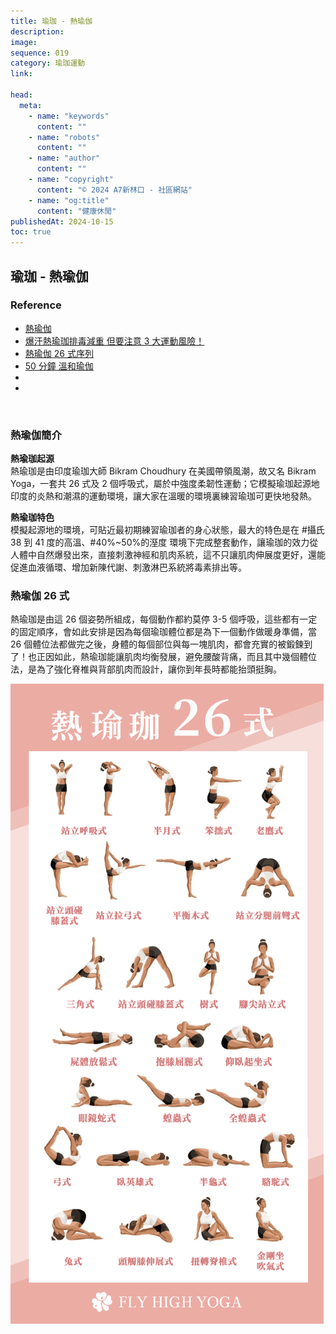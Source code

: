 ```yaml
---
title: 瑜珈 - 熱瑜伽
description:
image:
sequence: 019
category: 瑜珈運動
link:

head:
  meta:
    - name: "keywords"
      content: ""
    - name: "robots"
      content: ""
    - name: "author"
      content: ""
    - name: "copyright"
      content: "© 2024 A7新林口 - 社區網站"
    - name: "og:title"
      content: "健康休閒"
publishedAt: 2024-10-15
toc: true
---
```


## 瑜珈 - 熱瑜伽

### Reference

- <a href="https://www.trueyogafitness.com.tw/Classes/GroupCourse.aspx?id=6">熱瑜伽</a>
- <a href="https://blog.worldgymtaiwan.com/tag/%E9%81%8B%E5%8B%95/%E7%86%B1%E7%91%9C%E7%8F%883%E5%A4%A7%E9%81%8B%E5%8B%95%E9%A2%A8%E9%9A%AA">爆汗熱瑜珈排毒減重 但要注意 3 大運動風險！</a>
- <a href="https://www.youtube.com/watch?v=r3nq15XsrC0">熱瑜伽 26 式序列</a>
- <a href="https://www.youtube.com/watch?v=6XnN_fqiEP0">50 分鐘 溫和瑜伽</a>
- <a href=""></a>
- <a href=""></a>

<br>

### 熱瑜伽簡介

**熱瑜珈起源**  
熱瑜珈是由印度瑜珈大師 Bikram Choudhury 在美國帶領風潮，故又名 Bikram Yoga，一套共 26 式及 2 個呼吸式，屬於中強度柔韌性運動；它模擬瑜珈起源地印度的炎熱和潮濕的運動環境，讓大家在溫暖的環境裏練習瑜珈可更快地發熱。

**熱瑜珈特色**  
模擬起源地的環境，可貼近最初期練習瑜珈者的身心狀態，最大的特色是在 #攝氏 38 到 41 度的高溫、#40%~50%的溼度 環境下完成整套動作，讓瑜珈的效力從人體中自然爆發出來，直接刺激神經和肌肉系統，這不只讓肌肉伸展度更好，還能促進血液循環、增加新陳代謝、刺激淋巴系統將毒素排出等。

### 熱瑜伽 26 式

熱瑜珈是由這 26 個姿勢所組成，每個動作都約莫停 3-5 個呼吸，這些都有一定的固定順序，會如此安排是因為每個瑜珈體位都是為下一個動作做暖身準備，當 26 個體位法都做完之後，身體的每個部位與每一塊肌肉，都會充實的被鍛鍊到了！也正因如此，熱瑜珈能讓肌肉均衡發展，避免腰酸背痛，而且其中幾個體位法，是為了強化脊椎與背部肌肉而設計，讓你到年長時都能抬頭挺胸。

![f019-01.jpeg](/images/fitness/f019-01.jpeg)
